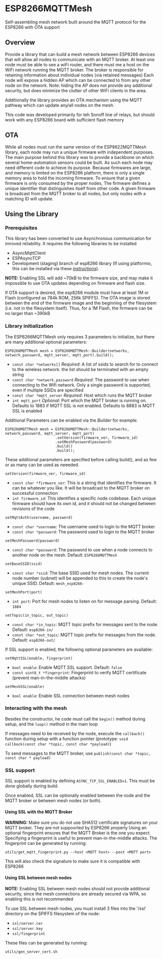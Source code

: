 # ESP8266MQTTMesh
Self-assembling mesh network built around the MQTT protocol for the ESP8266 with OTA support

## Overview
Provide a library that can build a mesh network between ESP8266 devices that will allow all nodes to communicate with an MQTT broker.
At least one node must be able to see a wiFi router, and there must me a host on the WiFi network running the MQTT broker.
The broker is responsible for retaining information about individual nodes (via retained messages)
Each node will expose a hidden AP which can be connected to from any other node on the network.  Note:  hiding the AP does not provide
any additional security, but does minimize the clutter of other WiFi clients in the area.

Additionally the library provides an OTA mechanism using the MQTT pathway which can update any/all nodes on the mesh.

This code was developed primarily for teh Sonoff line of relays, but should work with any ESP8266 board with sufficient flash memory

## OTA
While all nodes must run the same version of the ESP8622MQTTMesh library, each node may run a unique firmware with independent purposes.
The main purpose behind this library was to provide a backbone on which several home-automation sensors could be built.  As such
each node may need different code to achieve its purpose.  Because firmwares are large, and memory is limited on the ESP8266 platform,
there is only a single memory area to hold the incoming firmware.  To ensure that a given firmware is only consumed by the proper nodes,
The firmware defines a unique identifier that distinguishes itself from other code.  A given firmware is broadcast from the MQTT
broker to all nodes, but only nodes with a matching ID will update.

## Using the Library
### Prerequisites
This library has been converted to use Asynchronous communication for imroved reliability.  It requires the following libraries to be installed
* AsyncMqttClient
* ESPAsyncTCP
* Development (staging) branch of esp8266 library
  (If using platformio, this can be installed via these [instructions](http://docs.platformio.org/en/latest/platforms/espressif8266.html#using-arduino-framework-with-staging-version)).

**NOTE:** Enabling SSL will add ~70kB to the firmware size, and may make it impossible to use OTA updates depending on firmware and flash size.

If OTA support is desired, the esp8266 module must have at least 1M or Flash (configured as 784k ROM, 256k SPIFFS).  The OTA image is stored
between the end of the firmware image and the beginning of the filesystem (i.e. not in the filesystem itself).  Thus, for a 1M Flash, the firmware can
be no larger than ~390kB

### Library initialization
The ESP8266MQTTMesh only requires 3 parameters to initialize, but there are many additional optional parameters:
```
ESP8266MQTTMesh mesh = ESP8266MQTTMesh::Builder(networks, network_password, mqtt_server, mqtt_port).build();
```
- `const char *networks[]` *Required*: A list of ssids to search for to connect to the wireless network.  the list should be terminated with an empty string
- `const char *network_password` *Required*: The password to use when connecting to the Wifi network.  Only a single password is supported, even if multiple SSIDs are specified
- `const char *mqtt_server` *Required*: Host which runs the MQTT broker
- `int mqtt_port` *Optional*: Port which the MQTT broker is running on.  Defaults to 1883 if MQTT SSL is not enabled.  Defaults to 8883 is MQTT SSL is enabled

Additional Parameters can be enabled via the *Builder* for example:
```
ESP8266MQTTMesh mesh = ESP8266MQTTMesh::Builder(networks, network_password, mqtt_server, mqtt_port)
                       .setVersion(firmware_ver, firmware_id)
                       .setMeshPassword(password)
                       .build()
                       .build();
```
These additional parameters are specified before calling build(), and as few or as many can be used as neeeded.

```
setVersion(firmware_ver, firmware_id)
```
- `const char *firmware_ver`: This is a string that idenitfies the firmware.  It can be whatever you like.  It will be broadcast to the MQTT broker on successful connection
- `int firmware_id`:  This identifies a specific node codebase.  Each unique firmware should have its own id, and it should not be changed between revisions of the code

```
setMqttAuth(username, password)
```
- `const char *username`: The username used to login to the MQTT broker
- `const char *password`: The password used to login to the MQTT broker

```
setMeshPassword(password)
```
- `const char *password`: The password to use when a node connects to another node on the mesh.  Default: `ESP8266MQTTMesh`

```
setBaseSSID(ssid)
```
- `const char *ssid`: The base SSID used for mesh nodes.  The current node number (subnet) will be appended to this to create the node's unique SSID.  Default: `mesh_esp8266-`

```
setMeshPort(port)
```
- `int port`: Port for mesh nodes to listen on for message parsing. Default: `1884`

```
setTopic(in_topic, out_topic)
```
- `const char *in_topic`: MQTT topic prefix for messages sent to the node.  Default: `esp8266-in/`
- `const char *out_topic`: MQTT topic prefix for messages from the node. Default: `esp8266-out/`

If SSL support is enabled, the following optional parameters are available:
```
setMqttSSL(enable, fingerprint)
```
- `bool enable`: Enable MQTT SSL support.  Default: `false`
- `const uint8_t *fingerprint`: Fingerprint to verify MQTT certificate (prevent man-in-the-middle attacks)

```
setMeshSSL(enable)
```
- `bool enable`: Enable SSL connection between mesh nodes

### Interacting with the mesh
Besides the constructor, he code must call the `begin()` method during setup, and the `loop()` method in the main loop

If messages need to be received by the node, execute the `callback()` function during setup with a function pointer
(prototype: `void callback(const char *topic, const char *payload)`)

To send messages to the MQTT broker, use `publish(const char *topic, const char * payload)`

### SSL support
SSL support is enabled by defining `ASYNC_TCP_SSL_ENABLED=1`.  This must be done globally during build.

Once enabled, SSL can be optionally enabled between the node and the MQTT broker or between mesh nodes (or both).

#### Using SSL with the MQTT Broker
**WARNING:** Make sure you do not use SHA512 certificate signatures on your MQTT broker.  They are not suppoorted by ESP8266 properly
Using an optional fingerprint ensures that the MQTT Broker is the one you expect.  Specifying a fingerprint is useful to prevent man-in-the-middle attacks.
The fingerprint can be generated by running:
```
utils/get_mqtt_fingerprint.py --host <MQTT host> --post <MQTT port>
```
This will also check the signature to make sure it is compatible with ESP8266

#### Using SSL between mesh nodes
**NOTE:** Enabling SSL between mesh nodes should not provide additional security, since the mesh connections are already secured via WPA, so enabling this is not recommended

To use SSL between mesh nodes, you must install 3 files into the '/ssl' directory on the SPIFFS filesystem of the node:
* `ssl/server.cer`
* `ssl/server.key`
* `ssl/fingerprint`

These files can be generated by running:
```
utils/gen_server_cert.sh
```
